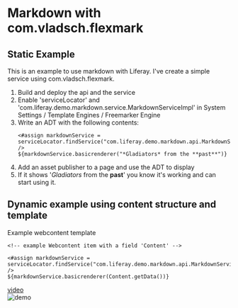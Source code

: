 
# Markdown with com.vladsch.flexmark

## Static Example
This is an example to use markdown with Liferay.
I've create a simple service using com.vladsch.flexmark.

1. Build and deploy the api and the service
1. Enable 'serviceLocator' and 'com.liferay.demo.markdown.service.MarkdownServiceImpl' in System Settings / Template Engines / Freemarker Engine
1. Write an ADT with the following contents:
    ```
    <#assign markdownService = serviceLocator.findService("com.liferay.demo.markdown.api.MarkdownService") />
    ${markdownService.basicrenderer("*Gladiators* from the **past**")}
    ```
1. Add an asset publisher to a page and use the ADT to display
1. If it shows '_Gladiators_ from the **past**' you know it's working and can start using it.
   
   
 ## Dynamic example using content structure and template
 
 Example webcontent template
   
   ```
   <!-- example Webcontent item with a field 'Content' -->
   
   <#assign markdownService = serviceLocator.findService("com.liferay.demo.markdown.api.MarkdownService") /> 
   ${markdownService.basicrenderer(Content.getData())}
   ```
   [video](markdown.mp4)  
   ![demo](markdown.gif "screenshot")